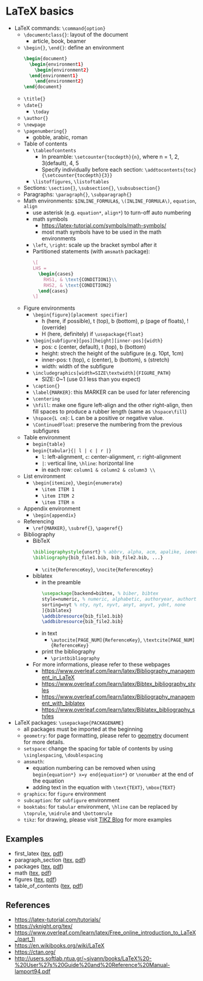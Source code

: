 # LaTeX basics
- LaTeX commands: `\command{option}`
  - `\documentclass{}`: layout of the document
    - article, book, beamer
  - `\begin{}`, `\end{}`: define an environment
    ```latex
    \begin{document}
      \begin{environment1}
        \begin{environment2}
      \end{environment1}
        \end{environment2}
    \end{document}
    ```
  - `\title{}`
  - `\date{}`
    - `\today`
  - `\author{}`
  - `\newpage`
  - `\pagenumbering{}`
    - gobble, arabic, roman
  - Table of contents
    - `\tableofcontents`
      - In preamble: `\setcounter{tocdepth}{n}`, where n = 1, 2, 3(default), 4, 5
      - Specify individually before each section: `\addtocontents{toc}{\setcounter{tocdepth}{3}}`
    - `\listoffigures`, `\listoftables`
  - Sections: `\section{}`, `\subsection{}`, `\subsubsection{}`
  - Paragraphs: `\paragraph{}`, `\subparagraph{}`
  - Math environments: `$INLINE_FORMULA$`, `\(INLINE_FORMULA\)`, `equation`, `align`
    - use asterisk (e.g. `equation*`, `align*`) to turn-off auto numbering
    - math symbols
      - https://latex-tutorial.com/symbols/math-symbols/
      - most math symbols have to be used in the math environments
    - `\left`, `\right`: scale up the bracket symbol after it
    - Partitioned statements (with `amsmath` package):
      ```latex
      \[
      LHS =
        \begin{cases}
          RHS1, & \text{CONDITION1}\\
          RHS2, & \text{CONDITION2}
        \end{cases}
      \]
      ```
  - Figure environments
    - `\begin{figure}[placement specifier]`
      - h (here, if possible), t (top), b (bottom), p (page of floats), ! (override)
      - H (here, definitely) if `\usepackage{float}`
    - `\begin{subfigure}[pos][height][inner-pos]{width}`
      - pos: c (center, default), t (top), b (bottom)
      - height: strech the height of the subfigure (e.g. 10pt, 1cm)
      - inner-pos: t (top), c (center), b (bottom), s (stretch)
      - width: width of the subfigure
    - `\includegraphics[width=SIZE\textwidth]{FIGURE_PATH}`
      - SIZE: 0~1 (use 0.1 less than you expect)
    - `\caption{}`
    - `\label{MARKER}`: this MARKER can be used for later referencing
    - `\centering`
    - `\hfill`: make one figure left-align and the other right-align, then fill spaces to produce a rubber length (same as `\hspace\fill`)
    - `\hspace{L cm}`: L can be a positive or negative value.
    - `\ContinuedFloat`: preserve the numbering from the previous subfigures
  - Table environment
    - `begin{table}`
    - `begin{tabular}{| l | c | r |}`
      - `l`: left-alignment, `c`: center-alignment, `r`: right-alignment
      - `|`: vertical line, `\hline`: horizontal line
      - in each row: `column1 & column2 & column3 \\`
  - List environment
    - `\begin{itemize}`, `\begin{enumerate}`
      - `\item ITEM 1`
      - `\item ITEM 2`
      - `\item ITEM n`
  - Appendix environment
    - `\begin{appendix}`
  - Referencing
    - `\ref{MARKER}`, `\subref{}`, `\pageref{}`
  - Bibliography
    - BibTeX
      ```latex
      \bibliographystyle{unsrt} % abbrv, alpha, acm, apalike, ieeetr, plain, unsrt
      \bibliography{bib_file1.bib, bib_file2.bib, ...}
      ```
      - `\cite{ReferenceKey}`, `\nocite{ReferenceKey}`
    - biblatex
      - in the preamble
        ```latex
        \usepackage[backend=bibtex, % biber, bibtex
        style=numeric, % numeric, alphabetic, authoryear, authortitle, verbose, reading, draft
        sorting=nyt % nty, nyt, nyvt, anyt, anyvt, ydnt, none
        ]{biblatex} 
        \addbibresource{bib_file1.bib}
        \addbibresource{bib_file2.bib}
        ```
      - in text
        - `\autocite[PAGE_NUM]{ReferenceKey}`, `\textcite[PAGE_NUM]{ReferenceKey}`
      - print the bibliography
        - `\printbibliography`
    - For more informations, please refer to these webpages
      -  https://www.overleaf.com/learn/latex/Bibliography_management_in_LaTeX
      -  https://www.overleaf.com/learn/latex/Bibtex_bibliography_styles
      -  https://www.overleaf.com/learn/latex/Bibliography_management_with_biblatex
      -  https://www.overleaf.com/learn/latex/Biblatex_bibliography_styles
- LaTeX packages: `\usepackage{PACKAGENAME}`
  - all packages must be imported at the beginning
  - `geometry`: for page formatting, please refer to [geometry](https://ctan.org/pkg/geometry) document for more details.
  - `setspace`: change the spacing for table of contents by using `\singlespacing`, `\doublespacing`
  - `amsmath`:
    - equation numbering can be removed when using `begin{equation*} x=y end{equation*}` or `\nonumber` at the end of the equation
    - adding text in the equation with `\text{TEXT}`, `\mbox{TEXT}`
  - `graphicx`: for `figure` environment
  - `subcaption`: for `subfigure` environment
  - `booktabs`: for `tabular` environment, `\hline` can be replaced by `\toprule`, `\midrule` and `\bottomrule`
  - `tikz`: for drawing, please visit [TIKZ Blog](https://latexdraw.com/) for more examples

## Examples
- first_latex ([tex](/examples/1-first_latex.tex), [pdf](/examples/1-first_latex.pdf))
- paragraph_section ([tex](/examples/2-paragraph_section.tex), [pdf](/examples/2-paragraph_section.pdf))
- packages ([tex](/examples/3-packages.tex), [pdf](/examples/3-packages.pdf))
- math ([tex](/examples/4-math.tex), [pdf](/examples/4-math.pdf))
- figures ([tex](/examples/5-figures.tex), [pdf](/examples/5-figures.pdf))
- table_of_contents ([tex](/examples/6-table_of_contents.tex), [pdf](/examples/6-table_of_contents.pdf))

## References
- https://latex-tutorial.com/tutorials/
- https://vknight.org/tex/
- https://www.overleaf.com/learn/latex/Free_online_introduction_to_LaTeX_(part_1)
- https://en.wikibooks.org/wiki/LaTeX
- https://ctan.org/
- http://users.softlab.ntua.gr/~sivann/books/LaTeX%20-%20User%27s%20Guide%20and%20Reference%20Manual-lamport94.pdf

